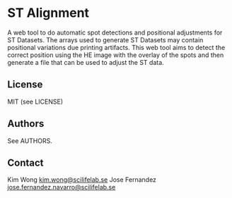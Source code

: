 # ST Alignment 

A web tool to do automatic spot detections and positional adjustments for ST Datasets. 
The arrays used to generate ST Datasets may contain positional variations due
printing artifacts. This web tool aims to detect the correct position using the HE image
with the overlay of the spots and then generate a file that can be used to adjust
the ST data. 

## License
MIT (see LICENSE)

## Authors
See AUTHORS. 

## Contact
Kim Wong <kim.wong@scilifelab.se>
Jose Fernandez <jose.fernandez.navarro@scilifelab.se>
